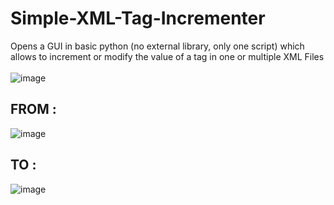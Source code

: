 # Simple-XML-Tag-Incrementer
Opens a GUI in basic python (no external library, only one script) which allows to increment or modify the value of a tag in one or multiple XML Files </br>
</br>
![image](https://github.com/NicolasDortu/Simple-XML-Tag-Incrementer/assets/126513916/633502a0-b2d1-46a3-8271-53dda152af80)
</br>
## FROM : 
![image](https://github.com/NicolasDortu/Simple-XML-Tag-Incrementer/assets/126513916/710f7ae0-8658-47e8-9d3e-d2a360ff73d0)

## TO : 
![image](https://github.com/NicolasDortu/Simple-XML-Tag-Incrementer/assets/126513916/5144548f-41a6-4ee7-baaf-a1696cc024c4)


